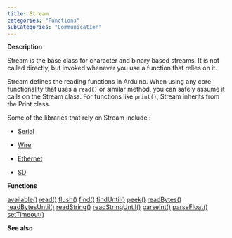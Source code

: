 ```yaml
---
title: Stream
categories: "Functions"
subCategories: "Communication"
---
```


**Description**

Stream is the base class for character and binary based streams. It is
not called directly, but invoked whenever you use a function that relies
on it.

Stream defines the reading functions in Arduino. When using any core
functionality that uses a `read()` or similar method, you can safely
assume it calls on the Stream class. For functions like `print()`,
Stream inherits from the Print class.

Some of the libraries that rely on Stream include :

-   [Serial](../serial)

-   [Wire](https://www.arduino.cc/en/Reference/Wire)

-   [Ethernet](https://www.arduino.cc/en/Reference/Ethernet)

-   [SD](https://www.arduino.cc/en/Reference/SD)

**Functions**

[available()](../stream/streamavailable)
[read()](../stream/streamread)
[flush()](../stream/streamflush)
[find()](../stream/streamfind)
[findUntil()](../stream/streamfinduntil)
[peek()](../stream/streampeek)
[readBytes()](../stream/streamreadbytes)
[readBytesUntil()](../stream/streamreadbytesuntil)
[readString()](../stream/streamreadstring)
[readStringUntil()](../stream/streamreadstringuntil)
[parseInt()](../stream/streamparseint)
[parseFloat()](../stream/streamparsefloat)
[setTimeout()](../stream/streamsettimeout)

**See also**

